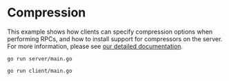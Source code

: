 # Compression

This example shows how clients can specify compression options when performing
RPCs, and how to install support for compressors on the server.  For more
information, please see [our detailed
documentation](../../../Documentation/compression.md).

```
go run server/main.go
```

```
go run client/main.go
```
